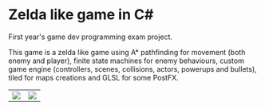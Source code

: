 # Zelda like game in C#
 First year's game dev programming exam project.
 
 This game is a zelda like game using A* pathfinding for movement (both enemy and player), finite state machines for enemy behaviours, custom game engine (controllers, scenes, collisions, actors, powerups and bullets), tiled for maps creations and GLSL for some PostFX.

 <table style="border-collapse: collapse; border: none;">
  <tr>
   <td><img src="https://github.com/user-attachments/assets/76030890-7a20-4455-9a2e-821c9f827c57" /></td>
  <td><img src="https://github.com/user-attachments/assets/2cb05421-0c9a-47e1-b708-64887eb077a5" /></td>
  </tr>
 </table>


